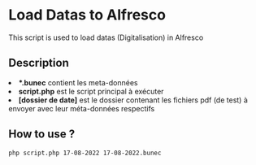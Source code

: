 # Load Datas to Alfresco

This script is used to load datas (Digitalisation) in Alfresco

## Description

<li> <b>*.bunec</b> contient les meta-données</li>
<li> <b>script.php</b> est le script principal à exécuter</li>
<li> <b>[dossier de date]</b> est le dossier contenant les fichiers pdf (de test) à envoyer avec leur méta-données respectifs</li>

## How to use ?

```
php script.php 17-08-2022 17-08-2022.bunec 
```
